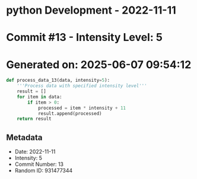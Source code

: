 ﻿# python Development - 2022-11-11
# Commit #13 - Intensity Level: 5
# Generated on: 2025-06-07 09:54:12
```python
def process_data_13(data, intensity=5):
    '''Process data with specified intensity level'''
    result = []
    for item in data:
        if item > 0:
            processed = item * intensity + 11
            result.append(processed)
    return result
```
## Metadata
- Date: 2022-11-11
- Intensity: 5
- Commit Number: 13
- Random ID: 931477344
